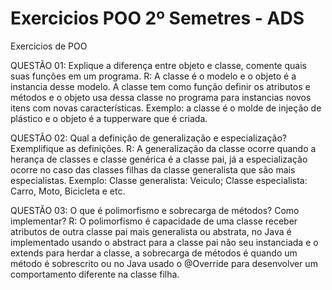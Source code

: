 # Exercicios POO 2º Semetres - ADS
 Exercicios de POO

QUESTÃO 01: Explique a diferença entre objeto e classe, comente quais suas funções em um programa.
R: A classe é o modelo e o objeto é a instancia desse modelo.
A classe tem como função definir os atributos e métodos e o objeto usa dessa classe no programa para instancias novos itens com novas características.
Exemplo: a classe é o molde de injeção de plástico e o objeto é a tupperware que é criada.

QUESTÃO 02: Qual a definição de generalização e especialização? Exemplifique as definições.
R: A generalização da classe ocorre quando a herança de classes e classe genérica é a classe pai, já a especialização ocorre no caso das classes filhas da classe generalista que são mais especialistas.
Exemplo: 
Classe generalista: Veiculo; 
Classe especialista: Carro, Moto, Bicicleta e etc.

QUESTÃO 03: O que é polimorfismo e sobrecarga de métodos? Como implementar?
R: O polimorfismo é capacidade de uma classe receber atributos de outra classe pai mais generalista ou abstrata, no Java é implementado usando o abstract para a classe pai não seu instanciada e o extends para herdar a classe, a sobrecarga de métodos é quando um método é sobrescrito ou no Java usado o @Override  para desenvolver um comportamento diferente na classe filha.
